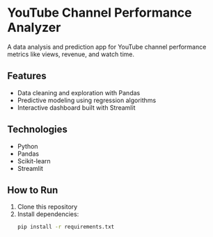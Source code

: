 # YouTube Channel Performance Analyzer

A data analysis and prediction app for YouTube channel performance metrics like views, revenue, and watch time.

## Features
- Data cleaning and exploration with Pandas
- Predictive modeling using regression algorithms
- Interactive dashboard built with Streamlit

## Technologies
- Python
- Pandas
- Scikit-learn
- Streamlit

## How to Run
1. Clone this repository  
2. Install dependencies:  
   ```bash
   pip install -r requirements.txt
   
